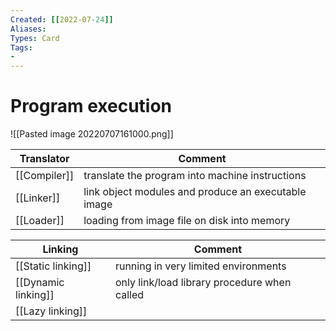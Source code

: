 ```yaml
---
Created: [[2022-07-24]]
Aliases: 
Types: Card
Tags: 
- 
---
```

# Program execution

![[Pasted image 20220707161000.png]]

| Translator   | Comment                                             |
| ------------ | --------------------------------------------------- |
| [[Compiler]] | translate the program into machine instructions     |
| [[Linker]]   | link object modules and produce an executable image |
| [[Loader]]   | loading from image file on disk into memory         |

| Linking             | Comment                                      |
| ------------------- | -------------------------------------------- |
| [[Static linking]]  | running in very limited environments         |
| [[Dynamic linking]] | only link/load library procedure when called |
| [[Lazy linking]]    |                                              |
